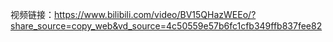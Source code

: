 视频链接：https://www.bilibili.com/video/BV15QHazWEEo/?share_source=copy_web&vd_source=4c50559e57b6fc1cfb349ffb837fee82
